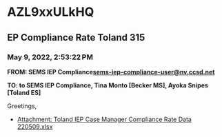 # AZL9xxULkHQ
## EP Compliance Rate Toland 315
### May 9, 2022, 2:53:22 PM
**FROM: SEMS IEP Compliance<sems-iep-compliance-user@nv.ccsd.net>**

**TO: to SEMS IEP Compliance, Tina Monto [Becker MS], Ayoka Snipes [Toland ES]**


Greetings,  





* [Attachment: Toland IEP Case Manager Compliance Rate Data 220509.xlsx](AZL9xxULkHQ-attachment-1.xlsx)
